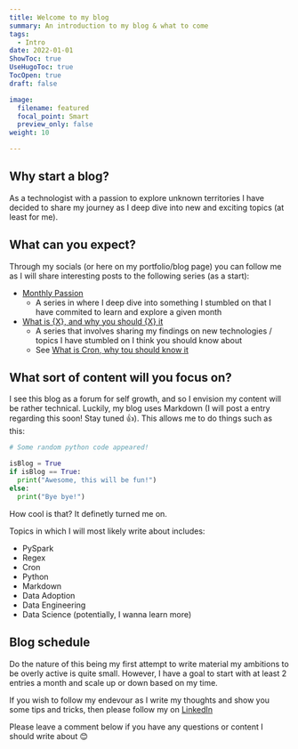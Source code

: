 ```yaml
---
title: Welcome to my blog
summary: An introduction to my blog & what to come
tags:
  - Intro
date: 2022-01-01
ShowToc: true
UseHugoToc: true
TocOpen: true
draft: false

image:
  filename: featured
  focal_point: Smart
  preview_only: false
weight: 10

---
```


## Why start a blog?

As a technologist with a passion to explore unknown territories I have decided to share my journey as I deep dive into new and exciting topics (at least for me).

## What can you expect?

Through my socials (or here on my portfolio/blog page) you can follow me as I will share interesting posts to the following series (as a start):

- [Monthly Passion](../../tutorials/monthlypassion/)
  - A series in where I deep dive into something I stumbled on that I have commited to learn and explore a given month
- [What is {X}, and why you should {X} it](../../tutorials/whatisx/)
  - A series that involves sharing my findings on new technologies / topics I have stumbled on I think you should know about
  - See [What is Cron, why tou should know it](../../tutorials/whatisx/cron.md)

## What sort of content will you focus on?

I see this blog as a forum for self growth, and so I envision my content will be rather technical. Luckily, my blog uses Markdown (I will post a entry regarding this soon! Stay tuned 👍). This allows me to do things such as this:

```python
# Some random python code appeared!

isBlog = True
if isBlog == True:
  print("Awesome, this will be fun!")
else:
  print("Bye bye!")
```

How cool is that? It definetly turned me on. 

Topics in which I will most likely write about includes:

- PySpark
- Regex
- Cron
- Python
- Markdown
- Data Adoption
- Data Engineering
- Data Science (potentially, I wanna learn more)

## Blog schedule

Do the nature of this being my first attempt to write material my ambitions to be overly active is quite small. However, I have a goal to start with at least 2 entries a month and scale up or down based on my time. 

If you wish to follow my endevour as I write my thoughts and show you some tips and tricks, then please follow my on [LinkedIn](https://linkedin.com/in/oscar-dyremyhr/)

Please leave a comment below if you have any questions or content I should write about 😊
